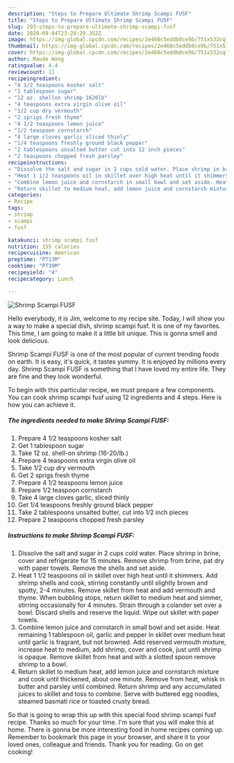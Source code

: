 ```yaml
---
description: "Steps to Prepare Ultimate Shrimp Scampi FUSF"
title: "Steps to Prepare Ultimate Shrimp Scampi FUSF"
slug: 293-steps-to-prepare-ultimate-shrimp-scampi-fusf
date: 2020-09-04T23:28:29.352Z
image: https://img-global.cpcdn.com/recipes/2e460c5eddb0ce9b/751x532cq70/shrimp-scampi-fusf-recipe-main-photo.jpg
thumbnail: https://img-global.cpcdn.com/recipes/2e460c5eddb0ce9b/751x532cq70/shrimp-scampi-fusf-recipe-main-photo.jpg
cover: https://img-global.cpcdn.com/recipes/2e460c5eddb0ce9b/751x532cq70/shrimp-scampi-fusf-recipe-main-photo.jpg
author: Maude Wong
ratingvalue: 4.4
reviewcount: 11
recipeingredient:
- "4 1/2 teaspoons kosher salt"
- "1 tablespoon sugar"
- "12 oz. shellon shrimp 1620lb"
- "4 teaspoons extra virgin olive oil"
- "1/2 cup dry vermouth"
- "2 sprigs fresh thyme"
- "4 1/2 teaspoons lemon juice"
- "1/2 teaspoon cornstarch"
- "4 large cloves garlic sliced thinly"
- "1/4 teaspoons freshly ground black pepper"
- "2 tablespoons unsalted butter cut into 12 inch pieces"
- "2 teaspoons chopped fresh parsley"
recipeinstructions:
- "Dissolve the salt and sugar in 2 cups cold water. Place shrimp in brine, cover and refrigerate for 15 minutes. Remove shrimp from brine, pat dry with paper towels. Remove the shells and set aside."
- "Heat 1 1/2 teaspoons oil in skillet over high heat until it shimmers. Add shrimp shells and cook, stirring constantly until slightly brown and spotty, 2-4 minutes. Remove skillet from heat and add vermouth and thyme. When bubbling stops, return skillet to medium heat and simmer, stirring occasionally for 4 minutes. Strain through a colander set over a bowl. Discard shells and reserve the liquid. Wipe out skillet with paper towels."
- "Combine lemon juice and cornstarch in small bowl and set aside. Heat remaining 1 tablespoon oil, garlic and pepper in skillet over medium heat until garlic is fragrant, but not browned. Add reserved vermouth mixture, increase heat to medium, add shrimp, cover and cook, just until shrimp is opaque. Remove skillet from heat and with a slotted spoon remove shrimp to a bowl."
- "Return skillet to medium heat, add lemon juice and cornstarch mixture and cook until thickened, about one minute. Remove from heat, whisk in butter and parsley until combined. Return shrimp and any accumulated juices to skillet and toss to combine. Serve with buttered egg noodles, steamed basmati rice or toasted crusty bread."
categories:
- Recipe
tags:
- shrimp
- scampi
- fusf

katakunci: shrimp scampi fusf 
nutrition: 155 calories
recipecuisine: American
preptime: "PT13M"
cooktime: "PT39M"
recipeyield: "4"
recipecategory: Lunch

---
```



![Shrimp Scampi FUSF](https://img-global.cpcdn.com/recipes/2e460c5eddb0ce9b/751x532cq70/shrimp-scampi-fusf-recipe-main-photo.jpg)

Hello everybody, it is Jim, welcome to my recipe site. Today, I will show you a way to make a special dish, shrimp scampi fusf. It is one of my favorites. This time, I am going to make it a little bit unique. This is gonna smell and look delicious.

Shrimp Scampi FUSF is one of the most popular of current trending foods on earth. It is easy, it's quick, it tastes yummy. It is enjoyed by millions every day. Shrimp Scampi FUSF is something that I have loved my entire life. They are fine and they look wonderful.




To begin with this particular recipe, we must prepare a few components. You can cook shrimp scampi fusf using 12 ingredients and 4 steps. Here is how you can achieve it.

<!--inarticleads1-->

##### The ingredients needed to make Shrimp Scampi FUSF:

1. Prepare 4 1/2 teaspoons kosher salt
1. Get 1 tablespoon sugar
1. Take 12 oz. shell-on shrimp (16-20/lb.)
1. Prepare 4 teaspoons extra virgin olive oil
1. Take 1/2 cup dry vermouth
1. Get 2 sprigs fresh thyme
1. Prepare 4 1/2 teaspoons lemon juice
1. Prepare 1/2 teaspoon cornstarch
1. Take 4 large cloves garlic, sliced thinly
1. Get 1/4 teaspoons freshly ground black pepper
1. Take 2 tablespoons unsalted butter, cut into 1/2 inch pieces
1. Prepare 2 teaspoons chopped fresh parsley




<!--inarticleads2-->

##### Instructions to make Shrimp Scampi FUSF:

1. Dissolve the salt and sugar in 2 cups cold water. Place shrimp in brine, cover and refrigerate for 15 minutes. Remove shrimp from brine, pat dry with paper towels. Remove the shells and set aside.
1. Heat 1 1/2 teaspoons oil in skillet over high heat until it shimmers. Add shrimp shells and cook, stirring constantly until slightly brown and spotty, 2-4 minutes. Remove skillet from heat and add vermouth and thyme. When bubbling stops, return skillet to medium heat and simmer, stirring occasionally for 4 minutes. Strain through a colander set over a bowl. Discard shells and reserve the liquid. Wipe out skillet with paper towels.
1. Combine lemon juice and cornstarch in small bowl and set aside. Heat remaining 1 tablespoon oil, garlic and pepper in skillet over medium heat until garlic is fragrant, but not browned. Add reserved vermouth mixture, increase heat to medium, add shrimp, cover and cook, just until shrimp is opaque. Remove skillet from heat and with a slotted spoon remove shrimp to a bowl.
1. Return skillet to medium heat, add lemon juice and cornstarch mixture and cook until thickened, about one minute. Remove from heat, whisk in butter and parsley until combined. Return shrimp and any accumulated juices to skillet and toss to combine. Serve with buttered egg noodles, steamed basmati rice or toasted crusty bread.




So that is going to wrap this up with this special food shrimp scampi fusf recipe. Thanks so much for your time. I'm sure that you will make this at home. There is gonna be more interesting food in home recipes coming up. Remember to bookmark this page in your browser, and share it to your loved ones, colleague and friends. Thank you for reading. Go on get cooking!
